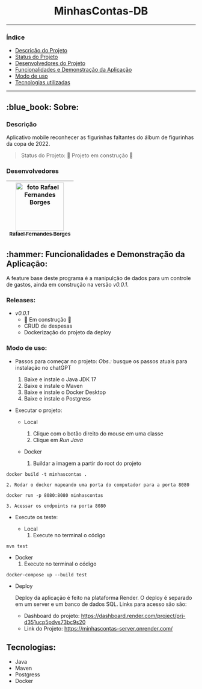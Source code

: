 <!-- Título -->
<h1 align="center"> MinhasContas-DB </h1>

<!-- Badges -->

*******
### Índice 

* [Descrição do Projeto](#descrição-do-projeto)
* [Status do Projeto](#status-do-Projeto)
* [Desenvolvedores do Projeto](#pessoas-desenvolvedoras)
* [Funcionalidades e Demonstração da Aplicação](#funcionalidades-e-demonstração-da-aplicação)
* [Modo de uso](#modo-de-uso)
* [Tecnologias utilizadas](#tecnologias-utilizadas)
*******

<!-- Descrição -->
<h2> :blue_book: Sobre: </h2>

<div id="descrição-do-projeto"/>
<h3> Descrição </h3>

Aplicativo mobile reconhecer as figurinhas faltantes do álbum de figurinhas da copa de 2022.

<div id="status-do-Projeto"/>

> Status do Projeto: :construction: Projeto em construção :construction:

<div id="pessoas-desenvolvedoras"/>
<h3> Desenvolvedores </h3>

| [<img src="https://github.com/RafaFBorges.png" alt="foto Rafael Fernandes Borges"  width="128px" height="128px"/><br><sub>Rafael Fernandes Borges</sub>](https://github.com/RafaFBorges)
| :---: |

<!-- Funcionalidades e Demonstração da Aplicação -->
<div id="funcionalidades-e-demonstração-da-aplicação"/>
<h2> :hammer: Funcionalidades e Demonstração da Aplicação: </h2>

A feature base deste programa é a manipulção de dados para um controle de gastos, ainda em construção na versão *v0.0.1*.

### Releases:

- *v0.0.1*
  * :construction: Em construção :construction:
  * CRUD de despesas
  * Dockerização do projeto da deploy

<!-- Primeiro acesso -->
<div id="modo-de-uso" />

### Modo de uso:

- Passos para começar no projeto:
  *Obs.:* busque os passos atuais para instalação no chatGPT

  1. Baixe e instale o Java JDK 17
  2. Baixe e instale o Maven
  3. Baixe e instale o Docker Desktop
  4. Baixe e instale o Postgress

- Executar o projeto:
  
  - Local
    1. Clique com o botão direito do mouse em uma classe
    2. Clique em *Run Java*
  
  - Docker
    1. Buildar a imagem a partir do root do projeto
```
docker build -t minhascontas .
```

    2. Rodar o docker mapeando uma porta do computador para a porta 8080
```
docker run -p 8080:8080 minhascontas
```

    3. Acessar os endpoints na porta 8080
  
- Execute os teste:
  
  - Local
    1. Execute no terminal o código
```
mvn test
```

  - Docker
    1. Execute no terminal o código
```
docker-compose up --build test
```

- Deploy

  Deploy da aplicação é feito na plataforma Render. O deploy é separado em um server e um banco de dados SQL. Links para acesso são são:

  - Dashboard do projeto: https://dashboard.render.com/project/prj-d351ucp5pdvs73bc9s20
  - Link do Projeto: https://minhascontas-server.onrender.com/ 

<!-- Tecnologias -->
<div id="tecnologias-utilizadas"/>
<h2> Tecnologias: </h2>

- Java
- Maven
- Postgress
- Docker